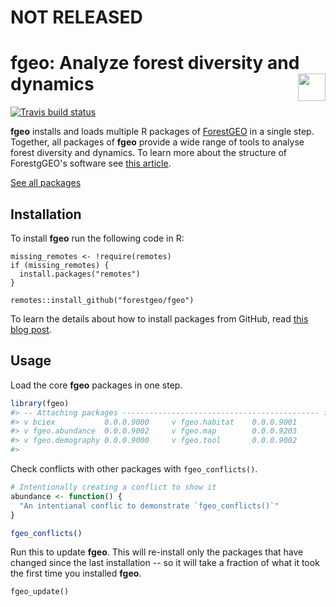 
<!-- README.md is generated from README.Rmd. Please edit that file -->
NOT RELEASED
============

fgeo: Analyze forest diversity and dynamics <img src="https://i.imgur.com/39pvr4n.png" align="right" height=44 />
=================================================================================================================

[![Travis build status](https://travis-ci.org/forestgeo/fgeo.svg?branch=master)](https://travis-ci.org/forestgeo/fgeo)

**fgeo** installs and loads multiple R packages of [ForestGEO](http://www.forestgeo.si.edu/) in a single step. Together, all packages of **fgeo** provide a wide range of tools to analyse forest diversity and dynamics. To learn more about the structure of ForestgGEO's software see [this article](https://goo.gl/c5X6qk).

[See all packages](https://forestgeo.github.io/fgeo/reference/index.html)

Installation
------------

To install **fgeo** run the following code in R:

    missing_remotes <- !require(remotes)
    if (missing_remotes) {
      install.packages("remotes")
    }

    remotes::install_github("forestgeo/fgeo")

To learn the details about how to install packages from GitHub, read [this blog post](https://goo.gl/dQKEeg).

Usage
-----

Load the core **fgeo** packages in one step.

``` r
library(fgeo)
#> -- Attaching packages -------------------------------------------- fgeo 0.0.0.9000 --
#> v bciex           0.0.0.9000     v fgeo.habitat    0.0.0.9001
#> v fgeo.abundance  0.0.0.9002     v fgeo.map        0.0.0.9203
#> v fgeo.demography 0.0.0.9000     v fgeo.tool       0.0.0.9002
#> 
```

Check conflicts with other packages with `fgeo_conflicts()`.

``` r
# Intentionally creating a conflict to show it
abundance <- function() {
  "An intentianal conflic to demonstrate `fgeo_conflicts()`"
}

fgeo_conflicts()
```

Run this to update **fgeo**. This will re-install only the packages that have changed since the last installation -- so it will take a fraction of what it took the first time you installed **fgeo**.

    fgeo_update()
